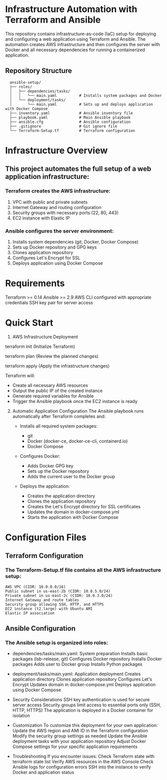 # Infrastructure Automation with Terraform and Ansible
This repository contains infrastructure-as-code (IaC) setup for deploying and configuring a web application using Terraform and Ansible. 
The automation creates AWS infrastructure and then configures the server with Docker and all necessary dependencies for running a containerized application.

## Repository Structure

      ansible-setup/
      ├── roles/
      │   ├── dependencies/tasks/
      │   │   └── main.yaml          # Installs system packages and Docker
      │   └── deployment/tasks/
      │       └── main.yaml          # Sets up and deploys application with Docker Compose
      ├── inventory.yaml             # Ansible inventory file
      ├── playbook.yaml              # Main Ansible playbook
      ├── ansible.cfg                # Ansible configuration
      ├── .gitignore                 # Git ignore file
      └── Terraform-Setup.tf         # Terraform configuration
  

# Infrastructure Overview
## This project automates the full setup of a web application infrastructure:
### Terraform creates the AWS infrastructure:

1. VPC with public and private subnets
2. Internet Gateway and routing configuration
3. Security groups with necessary ports (22, 80, 443)
4. EC2 instance with Elastic IP


### Ansible configures the server environment:

  1. Installs system dependencies (git, Docker, Docker Compose)
  2. Sets up Docker repository and GPG keys
  3. Clones application repository
  4. Configures Let's Encrypt for SSL
  5. Deploys application using Docker Compose

# Requirements

Terraform >= 0.14
Ansible >= 2.9
AWS CLI configured with appropriate credentials
SSH key pair for server access

# Quick Start
1. AWS Infrastructure Deployment

terraform init (Initialize Terraform)

terraform plan (Review the planned changes)

terraform apply (Apply the infrastructure changes)

Terraform will:

 - Create all necessary AWS resources
 - Output the public IP of the created instance
 - Generate required variables for Ansible
 - Trigger the Ansible playbook once the EC2 instance is ready

2. Automatic Application Configuration 
   The Ansible playbook runs automatically after Terraform completes and:
   
   - Installs all required system packages:
      - git
      - Docker (docker-ce, docker-ce-cli, containerd.io)
      - Docker Compose
        
   - Configures Docker:
      - Adds Docker GPG key
      - Sets up the Docker repository
      - Adds the current user to the Docker group

   - Deploys the application:
      - Creates the application directory
      - Clones the application repository
      - Creates the Let's Encrypt directory for SSL certificates
      - Updates the domain in docker-compose.yml
      - Starts the application with Docker Compose
    
# Configuration Files
## Terraform Configuration
### The Terraform-Setup.tf file contains all the AWS infrastructure setup:

    AWS VPC (CIDR: 10.0.0.0/16)
    Public subnet in us-east-2b (CIDR: 10.0.5.0/24)
    Private subnet in us-east-2c (CIDR: 10.0.3.0/24)
    Internet Gateway and route tables
    Security group allowing SSH, HTTP, and HTTPS
    EC2 instance (t2.large) with Ubuntu AMI
    Elastic IP association

## Ansible Configuration
 ### The Ansible setup is organized into roles:
  - dependencies/tasks/main.yaml: System preparation
      Installs basic packages (lsb-release, git)
      Configures Docker repository
      Installs Docker packages
      Adds user to Docker group
      Installs Python packages

  - deployment/tasks/main.yaml: Application deployment
      Creates application directory
      Clones application repository
      Configures Let's Encrypt
      Updates domain in docker-compose.yml
      Deploys application using Docker Compose

  - Security Considerations
      SSH key authentication is used for secure server access
      Security groups limit access to essential ports only (SSH, HTTP, HTTPS)
      The application is deployed in a Docker container for isolation
    
  - Customization
      To customize this deployment for your own application:
      Update the AWS region and AMI ID in the Terraform configuration
      Modify the security group settings as needed
      Update the Ansible deployment tasks with your application repository
      Adjust Docker Compose settings for your specific application requirements

  - Troubleshooting
      If you encounter issues:
      Check Terraform state with terraform state list
      Verify AWS resources in the AWS Console
      Check Ansible logs for configuration errors
      SSH into the instance to verify Docker and application status
